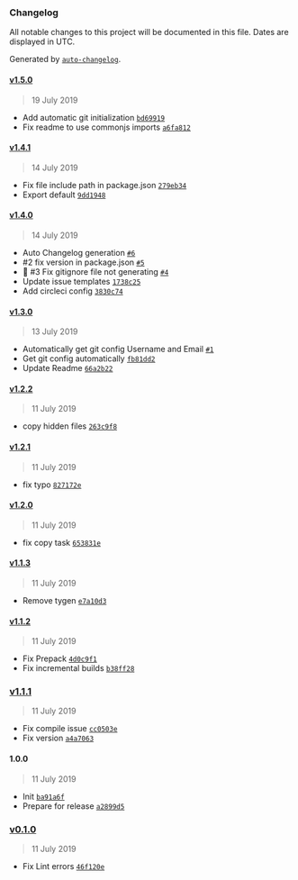 ### Changelog

All notable changes to this project will be documented in this file. Dates are displayed in UTC.

Generated by [`auto-changelog`](https://github.com/CookPete/auto-changelog).

#### [v1.5.0](https://github.com/nivrith/tygen/compare/v1.4.1...v1.5.0)

> 19 July 2019

- Add automatic git initialization [`bd69919`](https://github.com/nivrith/tygen/commit/bd69919bcb1453b42d84ac57fcb8ed02e5390db2)
- Fix readme to use commonjs imports [`a6fa812`](https://github.com/nivrith/tygen/commit/a6fa8128ea3295cf35f9e2543ddae04c60546f0e)

#### [v1.4.1](https://github.com/nivrith/tygen/compare/v1.4.0...v1.4.1)

> 14 July 2019

- Fix file include path in package.json [`279eb34`](https://github.com/nivrith/tygen/commit/279eb34b1cec1ffc7c5c7258c0fa045bc991bc48)
- Export default [`9dd1948`](https://github.com/nivrith/tygen/commit/9dd1948a833ff9affd05a9b2c0aa3619f25824a1)

#### [v1.4.0](https://github.com/nivrith/tygen/compare/v1.3.0...v1.4.0)

> 14 July 2019

- Auto Changelog generation [`#6`](https://github.com/nivrith/tygen/pull/6)
- #2 fix version in package.json [`#5`](https://github.com/nivrith/tygen/pull/5)
- :bug: #3 Fix gitignore file not generating [`#4`](https://github.com/nivrith/tygen/pull/4)
- Update issue templates [`1738c25`](https://github.com/nivrith/tygen/commit/1738c2521b00dcb26cee03bf088446612ba1f03d)
- Add circleci config [`3830c74`](https://github.com/nivrith/tygen/commit/3830c74d9b9fc505b3cb56460d86f18a978f1fab)

#### [v1.3.0](https://github.com/nivrith/tygen/compare/v1.2.2...v1.3.0)

> 13 July 2019

- Automatically get git config Username and Email [`#1`](https://github.com/nivrith/tygen/pull/1)
- Get git config automatically [`fb81dd2`](https://github.com/nivrith/tygen/commit/fb81dd21bb8d2ec8403b9e7dbc6e4d617e0eef24)
- Update Readme [`66a2b22`](https://github.com/nivrith/tygen/commit/66a2b22b7b66691baae995b58859a7c3dde96fcd)

#### [v1.2.2](https://github.com/nivrith/tygen/compare/v1.2.1...v1.2.2)

> 11 July 2019

- copy hidden files [`263c9f8`](https://github.com/nivrith/tygen/commit/263c9f878df5cefd7f52c6cf0db7fc8657f71da4)

#### [v1.2.1](https://github.com/nivrith/tygen/compare/v1.2.0...v1.2.1)

> 11 July 2019

- fix typo [`827172e`](https://github.com/nivrith/tygen/commit/827172e1d8a150ac990391073d9d20394c7da816)

#### [v1.2.0](https://github.com/nivrith/tygen/compare/v1.1.3...v1.2.0)

> 11 July 2019

- fix copy task [`653831e`](https://github.com/nivrith/tygen/commit/653831ef335f868d03d4ce34f3515f536eeace1b)

#### [v1.1.3](https://github.com/nivrith/tygen/compare/v1.1.2...v1.1.3)

> 11 July 2019

- Remove tygen [`e7a10d3`](https://github.com/nivrith/tygen/commit/e7a10d32241647198ad5d1c971fadb6a3f5ab6bd)

#### [v1.1.2](https://github.com/nivrith/tygen/compare/v1.1.1...v1.1.2)

> 11 July 2019

- Fix Prepack [`4d0c9f1`](https://github.com/nivrith/tygen/commit/4d0c9f16c95c0a9f716fbb66cb1222c1d9708e79)
- Fix incremental builds [`b38ff28`](https://github.com/nivrith/tygen/commit/b38ff2834fa7ccc56fc0b2d771bf54ceb15475ae)

### [v1.1.1](https://github.com/nivrith/tygen/compare/v0.1.0...v1.1.1)

> 11 July 2019

- Fix compile issue [`cc0503e`](https://github.com/nivrith/tygen/commit/cc0503e969f7a4e34a6ec07dddd2fe1fe611622f)
- Fix version [`a4a7063`](https://github.com/nivrith/tygen/commit/a4a706304b81befbbe1856f7fdc632b6259de1b1)

#### 1.0.0

> 11 July 2019

- Init [`ba91a6f`](https://github.com/nivrith/tygen/commit/ba91a6f27fe0df93e1365acb3f21ac9391024dd2)
- Prepare for release [`a2899d5`](https://github.com/nivrith/tygen/commit/a2899d5b9446e35a4819f34bfeb4c966d3427394)

### [v0.1.0](https://github.com/nivrith/tygen/compare/1.0.0...v0.1.0)

> 11 July 2019

- Fix Lint errors [`46f120e`](https://github.com/nivrith/tygen/commit/46f120e49ae2b1aa217ee5ad89a901b2d978cb75)
